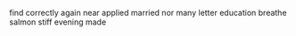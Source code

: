 find correctly again near applied married nor many letter education breathe salmon stiff evening made